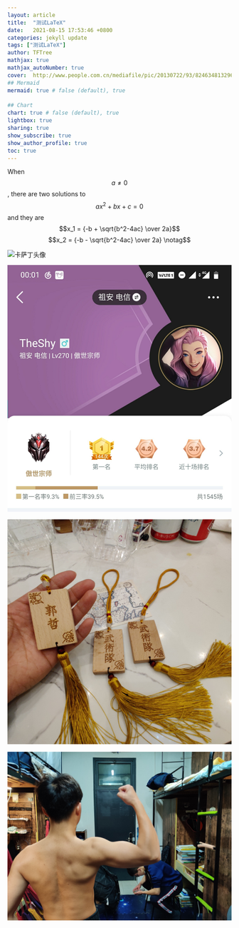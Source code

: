```yaml
---
layout: article
title:  "测试LaTeX"
date:   2021-08-15 17:53:46 +0800
categories: jekyll update
tags: ["测试LaTeX"]
author: TFTree
mathjax: true
mathjax_autoNumber: true
cover:  http://www.people.com.cn/mediafile/pic/20130722/93/8246348132966964921.jpg
## Mermaid
mermaid: true # false (default), true

## Chart
chart: true # false (default), true
lightbox: true
sharing: true
show_subscribe: true
show_author_profile: true
toc: true
---
```

When $$a \ne 0$$, there are two solutions to $$ax^2 + bx + c = 0$$ and they are
$$x_1 = {-b + \sqrt{b^2-4ac} \over 2a}$$
$$x_2 = {-b - \sqrt{b^2-4ac} \over 2a} \notag$$

![卡萨丁头像](https://gss3.bdstatic.com/84oSdTum2Q5BphGlnYG/timg?wapp&quality=80&size=b150_150&subsize=20480&cut_x=0&cut_w=0&cut_y=0&cut_h=0&sec=1369815402&srctrace&di=c2239bf37d54195610bcae0b43b74099&wh_rate=null&src=http%3A%2F%2Ftiebapic.baidu.com%2Fforum%2Fwh%3D120%2C120%2Fsign%3D12110d11c643ad4ba67b4ec1b032769e%2F9358d109b3de9c821a7a093b7b81800a19d84363.jpg)

![QQ图片20210815235953](\images\QQ图片20210815235953.jpg)

![QQ图片20210815235958](\images\QQ图片20210815235958.jpg)

![QQ图片20210816000005](\images\QQ图片20210816000005.jpg)

